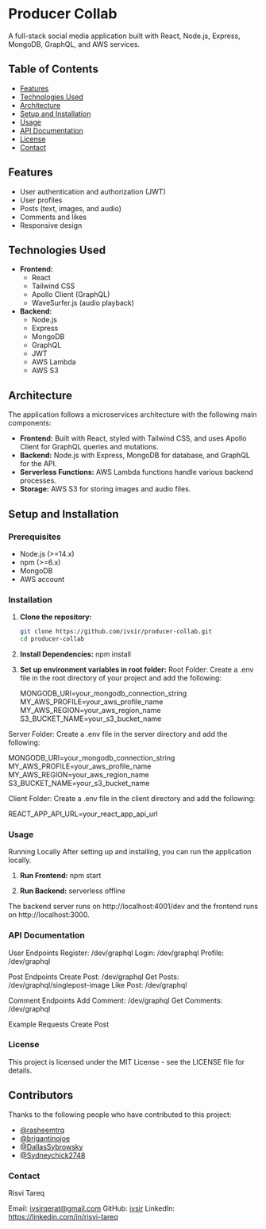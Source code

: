 # Producer Collab

A full-stack social media application built with React, Node.js, Express, MongoDB, GraphQL, and AWS services.

## Table of Contents

- [Features](#features)
- [Technologies Used](#technologies-used)
- [Architecture](#architecture)
- [Setup and Installation](#setup-and-installation)
- [Usage](#usage)
- [API Documentation](#api-documentation)
- [License](#license)
- [Contact](#contact)

## Features

- User authentication and authorization (JWT)
- User profiles
- Posts (text, images, and audio)
- Comments and likes
- Responsive design

## Technologies Used

- **Frontend:**
  - React
  - Tailwind CSS
  - Apollo Client (GraphQL)
  - WaveSurfer.js (audio playback)
- **Backend:**
  - Node.js
  - Express
  - MongoDB
  - GraphQL
  - JWT
  - AWS Lambda
  - AWS S3

## Architecture

The application follows a microservices architecture with the following main components:

- **Frontend:** Built with React, styled with Tailwind CSS, and uses Apollo Client for GraphQL queries and mutations.
- **Backend:** Node.js with Express, MongoDB for database, and GraphQL for the API.
- **Serverless Functions:** AWS Lambda functions handle various backend processes.
- **Storage:** AWS S3 for storing images and audio files.

## Setup and Installation

### Prerequisites

- Node.js (>=14.x)
- npm (>=6.x)
- MongoDB
- AWS account

### Installation

1. **Clone the repository:**
   ```bash
   git clone https://github.com/ivsir/producer-collab.git
   cd producer-collab

2. **Install Dependencies:**
   npm install

3. **Set up environment variables in root folder:**
Root Folder:
Create a .env file in the root directory of your project and add the following:

   MONGODB_URI=your_mongodb_connection_string
   MY_AWS_PROFILE=your_aws_profile_name
   MY_AWS_REGION=your_aws_region_name
   S3_BUCKET_NAME=your_s3_bucket_name

Server Folder:
Create a .env file in the server directory and add the following:

   MONGODB_URI=your_mongodb_connection_string
   MY_AWS_PROFILE=your_aws_profile_name
   MY_AWS_REGION=your_aws_region_name
   S3_BUCKET_NAME=your_s3_bucket_name

Client Folder:
Create a .env file in the client directory and add the following:

   REACT_APP_API_URL=your_react_app_api_url

### Usage
Running Locally
After setting up and installing, you can run the application locally. 
1. **Run Frontend:**
npm start

2. **Run Backend:**
serverless offline

The backend server runs on http://localhost:4001/dev and the frontend runs on http://localhost:3000.

### API Documentation
User Endpoints
Register: /dev/graphql
Login: /dev/graphql
Profile: /dev/graphql

Post Endpoints
Create Post: /dev/graphql
Get Posts: /dev/graphql/singlepost-image
Like Post: /dev/graphql

Comment Endpoints
Add Comment: /dev/graphql
Get Comments: /dev/graphql

Example Requests
Create Post

### License
This project is licensed under the MIT License - see the LICENSE file for details.

## Contributors

Thanks to the following people who have contributed to this project:

- [@rasheemtrq](https://github.com/rasheemtrq)
- [@brigantinojoe](https://github.com/brigantinojoe)
- [@DallasSybrowsky](https://github.com/DallasSybrowsky)
- [@Sydneychick2748](https://github.com/Sydneychick2748)

### Contact
Risvi Tareq

Email: ivsirqerat@gmail.com
GitHub: [ivsir](https://github.com/ivsir)
LinkedIn: https://linkedin.com/in/risvi-tareq

